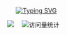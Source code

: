 <div align="center">

  <!-- dynamic typing effect 动态打字效果 -->
  
  [![Typing SVG](https://readme-typing-svg.demolab.com?font=Fira+Code&pause=1000&width=435&lines=hello%EF%BC%8Cmuxiaoxiong;小熊同学今天也要开心!&center=true&size=27)](https://git.io/typing-svg)

  <!-- profile logo 个人资料徽标 -->
  <div>
    <a href="https://www.zhihu.com/people/muxiaoxiong/"><img src="https://img.shields.io/badge/Zhihu-知乎-blue" /></a>&emsp;
    <!-- visitor -->
    <img src="https://komarev.com/ghpvc/?username=muxiaoxiong&label=Views&color=orange&style=flat" alt="访问量统计" />&emsp;
  </div>

</div>
